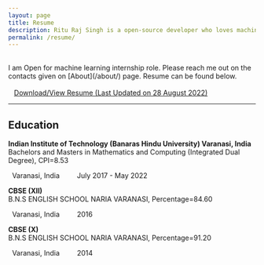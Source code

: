 ```yaml
---
layout: page
title: Resume
description: Ritu Raj Singh is a open-source developer who loves machine learning.
permalink: /resume/
---
```


<br>
I am Open for machine learning internship role. Please reach me out on the contacts given on [About](/about/) page. Resume can be found below.<br><br>
<i class="fa fa-file-pdf-o" aria-hidden="true"></i>&nbsp;&nbsp; <a href="/assets/resume/RituRaj_latest.pdf">Download/View Resume (Last Updated on 28 August 2022)</a>

<hr>

## Education
**Indian Institute of Technology (Banaras Hindu University) Varanasi, India**<br>
Bachelors and Masters in Mathematics and Computing (Integrated Dual Degree), CPI=8.53
<br>
<div class="resume-footer">
<i class="fa fa-map-marker"></i>&nbsp; Varanasi, India &nbsp;&nbsp;&nbsp;&nbsp;&nbsp;&nbsp;<i class="fa fa-calendar"></i>&nbsp; July 2017 - May 2022
</div>

**CBSE (XII)**<br>
B.N.S ENGLISH SCHOOL NARIA VARANASI, Percentage=84.60
<br>
<div class="resume-footer">
<i class="fa fa-map-marker"></i>&nbsp; Varanasi, India &nbsp;&nbsp;&nbsp;&nbsp;&nbsp;&nbsp;<i class="fa fa-calendar"></i>&nbsp; 2016
</div>

**CBSE (X)**<br>
B.N.S ENGLISH SCHOOL NARIA VARANASI, Percentage=91.20
<br>
<div class="resume-footer">
<i class="fa fa-map-marker"></i>&nbsp; Varanasi, India &nbsp;&nbsp;&nbsp;&nbsp;&nbsp;&nbsp;<i class="fa fa-calendar"></i>&nbsp; 2014
</div>
